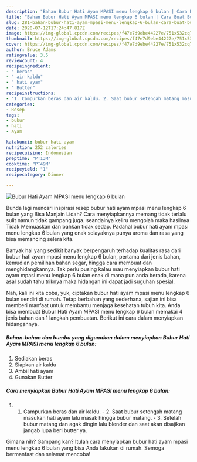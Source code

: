 ```yaml
---
description: "Bahan Bubur Hati Ayam MPASI menu lengkap 6 bulan | Cara Buat Bubur Hati Ayam MPASI menu lengkap 6 bulan Yang Mudah Dan Praktis"
title: "Bahan Bubur Hati Ayam MPASI menu lengkap 6 bulan | Cara Buat Bubur Hati Ayam MPASI menu lengkap 6 bulan Yang Mudah Dan Praktis"
slug: 281-bahan-bubur-hati-ayam-mpasi-menu-lengkap-6-bulan-cara-buat-bubur-hati-ayam-mpasi-menu-lengkap-6-bulan-yang-mudah-dan-praktis
date: 2020-07-12T17:24:47.817Z
image: https://img-global.cpcdn.com/recipes/f47e7d9ebe44227e/751x532cq70/bubur-hati-ayam-mpasi-menu-lengkap-6-bulan-foto-resep-utama.jpg
thumbnail: https://img-global.cpcdn.com/recipes/f47e7d9ebe44227e/751x532cq70/bubur-hati-ayam-mpasi-menu-lengkap-6-bulan-foto-resep-utama.jpg
cover: https://img-global.cpcdn.com/recipes/f47e7d9ebe44227e/751x532cq70/bubur-hati-ayam-mpasi-menu-lengkap-6-bulan-foto-resep-utama.jpg
author: Bruce Adams
ratingvalue: 3.5
reviewcount: 4
recipeingredient:
- " beras"
- " air kaldu"
- " hati ayam"
- " Butter"
recipeinstructions:
- "1. Campurkan beras dan air kaldu. 2. Saat bubur setengah matang masukan hati ayam lalu masak hingga bubur matang. 3. Setelah bubur matang dan agak dingin lalu blender dan saat akan disajikan jangab lupa beri butter ya."
categories:
- Resep
tags:
- bubur
- hati
- ayam

katakunci: bubur hati ayam 
nutrition: 252 calories
recipecuisine: Indonesian
preptime: "PT13M"
cooktime: "PT49M"
recipeyield: "1"
recipecategory: Dinner

---
```



![Bubur Hati Ayam MPASI menu lengkap 6 bulan](https://img-global.cpcdn.com/recipes/f47e7d9ebe44227e/751x532cq70/bubur-hati-ayam-mpasi-menu-lengkap-6-bulan-foto-resep-utama.jpg)

Bunda lagi mencari inspirasi resep bubur hati ayam mpasi menu lengkap 6 bulan yang Bisa Manjain Lidah? Cara menyiapkannya memang tidak terlalu sulit namun tidak gampang juga. seandainya keliru mengolah maka hasilnya Tidak Memuaskan dan bahkan tidak sedap. Padahal bubur hati ayam mpasi menu lengkap 6 bulan yang enak selayaknya punya aroma dan rasa yang bisa memancing selera kita.

Banyak hal yang sedikit banyak berpengaruh terhadap kualitas rasa dari bubur hati ayam mpasi menu lengkap 6 bulan, pertama dari jenis bahan, kemudian pemilihan bahan segar, hingga cara membuat dan menghidangkannya. Tak perlu pusing kalau mau menyiapkan bubur hati ayam mpasi menu lengkap 6 bulan enak di mana pun anda berada, karena asal sudah tahu triknya maka hidangan ini dapat jadi suguhan spesial.




Nah, kali ini kita coba, yuk, ciptakan bubur hati ayam mpasi menu lengkap 6 bulan sendiri di rumah. Tetap berbahan yang sederhana, sajian ini bisa memberi manfaat untuk membantu menjaga kesehatan tubuh kita. Anda bisa membuat Bubur Hati Ayam MPASI menu lengkap 6 bulan memakai 4 jenis bahan dan 1 langkah pembuatan. Berikut ini cara dalam menyiapkan hidangannya.

<!--inarticleads1-->

##### Bahan-bahan dan bumbu yang digunakan dalam menyiapkan Bubur Hati Ayam MPASI menu lengkap 6 bulan:

1. Sediakan  beras
1. Siapkan  air kaldu
1. Ambil  hati ayam
1. Gunakan  Butter




<!--inarticleads2-->

##### Cara menyiapkan Bubur Hati Ayam MPASI menu lengkap 6 bulan:

1. 1. Campurkan beras dan air kaldu. - 2. Saat bubur setengah matang masukan hati ayam lalu masak hingga bubur matang. - 3. Setelah bubur matang dan agak dingin lalu blender dan saat akan disajikan jangab lupa beri butter ya.




Gimana nih? Gampang kan? Itulah cara menyiapkan bubur hati ayam mpasi menu lengkap 6 bulan yang bisa Anda lakukan di rumah. Semoga bermanfaat dan selamat mencoba!

